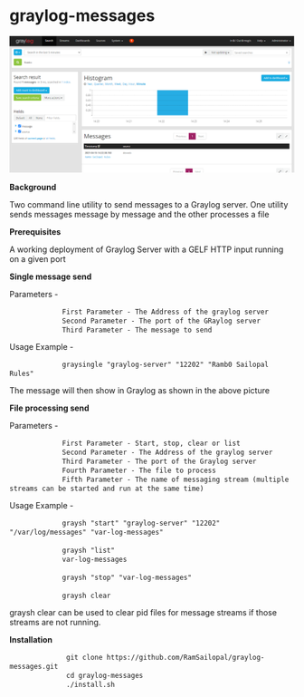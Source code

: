 # graylog-messages

![alt text](graylog.PNG)

<b>Background</b>

Two command line utility to send messages to a Graylog server. One utility sends messages message by message and the other processes a file

<b>Prerequisites</b>

A working deployment of Graylog Server with a GELF HTTP input running on a given port

<b>Single message send</b>

Parameters - 

                 First Parameter - The Address of the graylog server
                 Second Parameter - The port of the GRaylog server
                 Third Parameter - The message to send
                 
Usage Example - 

                 graysingle "graylog-server" "12202" "Ramb0 Sailopal Rules"
                 
The message will then show in Graylog as shown in the above picture

<b>File processing send</b>

Parameters - 

                 First Parameter - Start, stop, clear or list
                 Second Parameter - The Address of the graylog server
                 Third Parameter - The port of the Graylog server
                 Fourth Parameter - The file to process
                 Fifth Parameter - The name of messaging stream (multiple streams can be started and run at the same time)
                 
Usage Example - 

                 graysh "start" "graylog-server" "12202" "/var/log/messages" "var-log-messages"
                 
                 graysh "list"
                 var-log-messages
                 
                 graysh "stop" "var-log-messages"

                 graysh clear

graysh clear can be used to clear pid files for message streams if those streams are not running.
                 
 
 <b>Installation</b>
 
                  git clone https://github.com/RamSailopal/graylog-messages.git
                  cd graylog-messages
                  ./install.sh

 
                 


